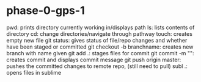 # phase-0-gps-1

pwd: prints directory currently working in/displays path
ls: lists contents of directory
cd: change directories/navigate through pathway
touch: creates empty new file
git status: gives status of file/repo changes and whether have been staged or committed
git checkout -b branchname: creates new branch with name given 
git add .: stages files for commit
git commit -m "": creates commit and displays commit message
git push origin master: pushes the committed changes to remote repo,  (still need to pull)
subl .: opens files in sublime